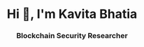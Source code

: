 <h1 align="center"><b>Hi 👋, I'm Kavita Bhatia</b></h1>
<h3 align="center"><b>Blockchain Security Researcher</b></h3>


